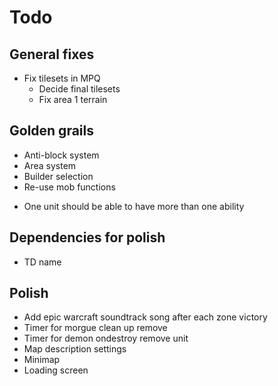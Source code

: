 
# Todo

## General fixes

* Fix tilesets in MPQ
  - Decide final tilesets 
  - Fix area 1 terrain

## Golden grails

 - Anti-block system
 - Area system
 - Builder selection
 - Re-use mob functions
  + One unit should be able to have more than one ability

## Dependencies for polish 

 - TD name

## Polish

 - Add epic warcraft soundtrack song after each zone victory
 - Timer for morgue clean up remove
 - Timer for demon ondestroy remove unit
 - Map description settings
 - Minimap
 - Loading screen
